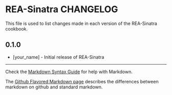REA-Sinatra CHANGELOG
=====================

This file is used to list changes made in each version of the REA-Sinatra cookbook.

0.1.0
-----
- [your_name] - Initial release of REA-Sinatra

- - -
Check the [Markdown Syntax Guide](http://daringfireball.net/projects/markdown/syntax) for help with Markdown.

The [Github Flavored Markdown page](http://github.github.com/github-flavored-markdown/) describes the differences between markdown on github and standard markdown.
